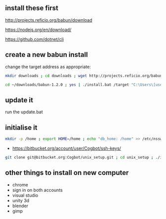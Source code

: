 ## install these first ##

http://projects.reficio.org/babun/download

https://nodejs.org/en/download/

https://github.com/dotnet/cli

## create a new babun install ##

change the target address as appropriate:

```bash
mkdir downloads ; cd downloads ; wget http://projects.reficio.org/babun/download ; unzip download
```

```bash
cd ~/downloads/babun-1.2.0 ; yes | ./install.bat /target "C:\Users\[username]\babun"
```

## update it ##

run the update.bat

## initialise it ##

```bash
mkdir -p /home ; export HOME=/home ; echo "db_home: /home" >> /etc/nsswitch.conf ; echo "db_shell: /bin/zsh" >> /etc/nsswitch.conf ; mkpasswd -l -p "$(cygpath -H)" > /etc/passwd ; rm /etc/passwd ; rm /etc/group ; cd ~ ; mkdir -p .ssh ; yes | ssh-keygen -q -N "" -f ~/.ssh/id_rsa -t rsa -b 4096 -C "luke.avery@live.co.uk" ; sudo chmod 600 ~/.ssh/* ; cat ~/.ssh/id_rsa.pub
```

* https://bitbucket.org/account/user/Cogbot/ssh-keys/

```bash
git clone git@bitbucket.org:Cogbot/unix_setup.git ; cd unix_setup ; ./install.sh
```

## other things to install on new computer ##

* chrome
* sign in on both accounts
* visual studio
* unity 3d
* blender
* gimp

